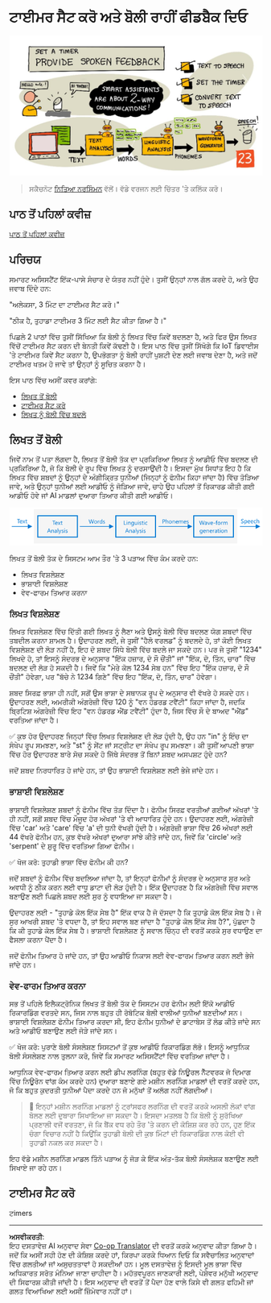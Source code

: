 <!--
CO_OP_TRANSLATOR_METADATA:
{
  "original_hash": "b73fe10ec6b580fba2affb6f6e0a5c4d",
  "translation_date": "2025-08-27T13:49:37+00:00",
  "source_file": "6-consumer/lessons/3-spoken-feedback/README.md",
  "language_code": "pa"
}
-->
# ਟਾਈਮਰ ਸੈਟ ਕਰੋ ਅਤੇ ਬੋਲੀ ਰਾਹੀਂ ਫੀਡਬੈਕ ਦਿਓ

![ਇਸ ਪਾਠ ਦਾ ਸਕੈਚਨੋਟ ਝਲਕ](../../../../../translated_images/lesson-23.f38483e1d4df4828990d3f02d60e46c978b075d384ae7cb4f7bab738e107c850.pa.jpg)

> ਸਕੈਚਨੋਟ [ਨਿਤਿਆ ਨਰਸਿੰਮਨ](https://github.com/nitya) ਵੱਲੋਂ। ਵੱਡੇ ਵਰਜਨ ਲਈ ਚਿੱਤਰ 'ਤੇ ਕਲਿੱਕ ਕਰੋ।

## ਪਾਠ ਤੋਂ ਪਹਿਲਾਂ ਕਵੀਜ਼

[ਪਾਠ ਤੋਂ ਪਹਿਲਾਂ ਕਵੀਜ਼](https://black-meadow-040d15503.1.azurestaticapps.net/quiz/45)

## ਪਰਿਚਯ

ਸਮਾਰਟ ਅਸਿਸਟੈਂਟ ਇੱਕ-ਪਾਸੇ ਸੰਚਾਰ ਦੇ ਯੰਤਰ ਨਹੀਂ ਹੁੰਦੇ। ਤੁਸੀਂ ਉਨ੍ਹਾਂ ਨਾਲ ਗੱਲ ਕਰਦੇ ਹੋ, ਅਤੇ ਉਹ ਜਵਾਬ ਦਿੰਦੇ ਹਨ:

"ਅਲੇਕਸਾ, 3 ਮਿੰਟ ਦਾ ਟਾਈਮਰ ਸੈਟ ਕਰੋ।"

"ਠੀਕ ਹੈ, ਤੁਹਾਡਾ ਟਾਈਮਰ 3 ਮਿੰਟ ਲਈ ਸੈਟ ਕੀਤਾ ਗਿਆ ਹੈ।"

ਪਿਛਲੇ 2 ਪਾਠਾਂ ਵਿੱਚ ਤੁਸੀਂ ਸਿੱਖਿਆ ਕਿ ਬੋਲੀ ਨੂੰ ਲਿਖਤ ਵਿੱਚ ਕਿਵੇਂ ਬਦਲਣਾ ਹੈ, ਅਤੇ ਫਿਰ ਉਸ ਲਿਖਤ ਵਿੱਚੋਂ ਟਾਈਮਰ ਸੈਟ ਕਰਨ ਦੀ ਬੇਨਤੀ ਕਿਵੇਂ ਕੱਢਣੀ ਹੈ। ਇਸ ਪਾਠ ਵਿੱਚ ਤੁਸੀਂ ਸਿੱਖੋਗੇ ਕਿ IoT ਡਿਵਾਈਸ 'ਤੇ ਟਾਈਮਰ ਕਿਵੇਂ ਸੈਟ ਕਰਨਾ ਹੈ, ਉਪਭੋਗਤਾ ਨੂੰ ਬੋਲੀ ਰਾਹੀਂ ਪੁਸ਼ਟੀ ਦੇਣ ਲਈ ਜਵਾਬ ਦੇਣਾ ਹੈ, ਅਤੇ ਜਦੋਂ ਟਾਈਮਰ ਖਤਮ ਹੋ ਜਾਵੇ ਤਾਂ ਉਨ੍ਹਾਂ ਨੂੰ ਸੂਚਿਤ ਕਰਨਾ ਹੈ।

ਇਸ ਪਾਠ ਵਿੱਚ ਅਸੀਂ ਕਵਰ ਕਰਾਂਗੇ:

* [ਲਿਖਤ ਤੋਂ ਬੋਲੀ](../../../../../6-consumer/lessons/3-spoken-feedback)
* [ਟਾਈਮਰ ਸੈਟ ਕਰੋ](../../../../../6-consumer/lessons/3-spoken-feedback)
* [ਲਿਖਤ ਨੂੰ ਬੋਲੀ ਵਿੱਚ ਬਦਲੋ](../../../../../6-consumer/lessons/3-spoken-feedback)

## ਲਿਖਤ ਤੋਂ ਬੋਲੀ

ਜਿਵੇਂ ਨਾਮ ਤੋਂ ਪਤਾ ਲੱਗਦਾ ਹੈ, ਲਿਖਤ ਤੋਂ ਬੋਲੀ ਤੱਕ ਦਾ ਪ੍ਰਕਿਰਿਆ ਲਿਖਤ ਨੂੰ ਆਡੀਓ ਵਿੱਚ ਬਦਲਣ ਦੀ ਪ੍ਰਕਿਰਿਆ ਹੈ, ਜੋ ਕਿ ਬੋਲੀ ਦੇ ਰੂਪ ਵਿੱਚ ਲਿਖਤ ਨੂੰ ਦਰਸਾਉਂਦੀ ਹੈ। ਇਸਦਾ ਮੁੱਖ ਸਿਧਾਂਤ ਇਹ ਹੈ ਕਿ ਲਿਖਤ ਵਿੱਚ ਸ਼ਬਦਾਂ ਨੂੰ ਉਨ੍ਹਾਂ ਦੇ ਅੰਗੀਕ੍ਰਿਤ ਧੁਨੀਆਂ (ਜਿਨ੍ਹਾਂ ਨੂੰ ਫੋਨੀਮ ਕਿਹਾ ਜਾਂਦਾ ਹੈ) ਵਿੱਚ ਤੋੜਿਆ ਜਾਵੇ, ਅਤੇ ਉਨ੍ਹਾਂ ਧੁਨੀਆਂ ਲਈ ਆਡੀਓ ਨੂੰ ਜੋੜਿਆ ਜਾਵੇ, ਚਾਹੇ ਉਹ ਪਹਿਲਾਂ ਤੋਂ ਰਿਕਾਰਡ ਕੀਤੀ ਗਈ ਆਡੀਓ ਹੋਵੇ ਜਾਂ AI ਮਾਡਲਾਂ ਦੁਆਰਾ ਤਿਆਰ ਕੀਤੀ ਗਈ ਆਡੀਓ।

![ਲਿਖਤ ਤੋਂ ਬੋਲੀ ਤੱਕ ਦੇ ਸਿਸਟਮ ਦੇ ਤਿੰਨ ਪੜਾਅ](../../../../../translated_images/tts-overview.193843cf3f5ee09f8b3371a9fdaeb0f116698a07ca69daaa77158da4800e5453.pa.png)

ਲਿਖਤ ਤੋਂ ਬੋਲੀ ਤੱਕ ਦੇ ਸਿਸਟਮ ਆਮ ਤੌਰ 'ਤੇ 3 ਪੜਾਅ ਵਿੱਚ ਕੰਮ ਕਰਦੇ ਹਨ:

* ਲਿਖਤ ਵਿਸ਼ਲੇਸ਼ਣ
* ਭਾਸ਼ਾਈ ਵਿਸ਼ਲੇਸ਼ਣ
* ਵੇਵ-ਫਾਰਮ ਤਿਆਰ ਕਰਨਾ

### ਲਿਖਤ ਵਿਸ਼ਲੇਸ਼ਣ

ਲਿਖਤ ਵਿਸ਼ਲੇਸ਼ਣ ਵਿੱਚ ਦਿੱਤੀ ਗਈ ਲਿਖਤ ਨੂੰ ਲੈਣਾ ਅਤੇ ਉਸਨੂੰ ਬੋਲੀ ਵਿੱਚ ਬਦਲਣ ਯੋਗ ਸ਼ਬਦਾਂ ਵਿੱਚ ਤਬਦੀਲ ਕਰਨਾ ਸ਼ਾਮਲ ਹੈ। ਉਦਾਹਰਣ ਲਈ, ਜੇ ਤੁਸੀਂ "ਹੈਲੋ ਵਰਲਡ" ਨੂੰ ਬਦਲਦੇ ਹੋ, ਤਾਂ ਕੋਈ ਲਿਖਤ ਵਿਸ਼ਲੇਸ਼ਣ ਦੀ ਲੋੜ ਨਹੀਂ ਹੈ, ਇਹ ਦੋ ਸ਼ਬਦ ਸਿੱਧੇ ਬੋਲੀ ਵਿੱਚ ਬਦਲੇ ਜਾ ਸਕਦੇ ਹਨ। ਪਰ ਜੇ ਤੁਸੀਂ "1234" ਲਿਖਦੇ ਹੋ, ਤਾਂ ਇਸਨੂੰ ਸੰਦਰਭ ਦੇ ਅਨੁਸਾਰ "ਇੱਕ ਹਜ਼ਾਰ, ਦੋ ਸੌ ਚੌਂਤੀ" ਜਾਂ "ਇੱਕ, ਦੋ, ਤਿੰਨ, ਚਾਰ" ਵਿੱਚ ਬਦਲਣ ਦੀ ਲੋੜ ਹੋ ਸਕਦੀ ਹੈ। ਜਿਵੇਂ ਕਿ "ਮੇਰੇ ਕੋਲ 1234 ਸੇਬ ਹਨ" ਵਿੱਚ ਇਹ "ਇੱਕ ਹਜ਼ਾਰ, ਦੋ ਸੌ ਚੌਂਤੀ" ਹੋਵੇਗਾ, ਪਰ "ਬੱਚੇ ਨੇ 1234 ਗਿਣੇ" ਵਿੱਚ ਇਹ "ਇੱਕ, ਦੋ, ਤਿੰਨ, ਚਾਰ" ਹੋਵੇਗਾ।

ਸ਼ਬਦ ਸਿਰਫ਼ ਭਾਸ਼ਾ ਹੀ ਨਹੀਂ, ਸਗੋਂ ਉਸ ਭਾਸ਼ਾ ਦੇ ਸਥਾਨਕ ਰੂਪ ਦੇ ਅਨੁਸਾਰ ਵੀ ਵੱਖਰੇ ਹੋ ਸਕਦੇ ਹਨ। ਉਦਾਹਰਣ ਲਈ, ਅਮਰੀਕੀ ਅੰਗਰੇਜ਼ੀ ਵਿੱਚ 120 ਨੂੰ "ਵਨ ਹੰਡਰਡ ਟਵੈਂਟੀ" ਕਿਹਾ ਜਾਂਦਾ ਹੈ, ਜਦਕਿ ਬ੍ਰਿਟਿਸ਼ ਅੰਗਰੇਜ਼ੀ ਵਿੱਚ ਇਹ "ਵਨ ਹੰਡਰਡ ਐਂਡ ਟਵੈਂਟੀ" ਹੁੰਦਾ ਹੈ, ਜਿਸ ਵਿੱਚ ਸੌ ਦੇ ਬਾਅਦ "ਐਂਡ" ਵਰਤਿਆ ਜਾਂਦਾ ਹੈ।

✅ ਕੁਝ ਹੋਰ ਉਦਾਹਰਣ ਜਿਨ੍ਹਾਂ ਵਿੱਚ ਲਿਖਤ ਵਿਸ਼ਲੇਸ਼ਣ ਦੀ ਲੋੜ ਹੁੰਦੀ ਹੈ, ਉਹ ਹਨ "in" ਨੂੰ ਇੰਚ ਦਾ ਸੰਖੇਪ ਰੂਪ ਸਮਝਣਾ, ਅਤੇ "st" ਨੂੰ ਸੇਂਟ ਜਾਂ ਸਟ੍ਰੀਟ ਦਾ ਸੰਖੇਪ ਰੂਪ ਸਮਝਣਾ। ਕੀ ਤੁਸੀਂ ਆਪਣੀ ਭਾਸ਼ਾ ਵਿੱਚ ਹੋਰ ਉਦਾਹਰਣ ਬਾਰੇ ਸੋਚ ਸਕਦੇ ਹੋ ਜਿੱਥੇ ਸੰਦਰਭ ਤੋਂ ਬਿਨਾਂ ਸ਼ਬਦ ਅਸਪਸ਼ਟ ਹੁੰਦੇ ਹਨ?

ਜਦੋਂ ਸ਼ਬਦ ਨਿਰਧਾਰਿਤ ਹੋ ਜਾਂਦੇ ਹਨ, ਤਾਂ ਉਹ ਭਾਸ਼ਾਈ ਵਿਸ਼ਲੇਸ਼ਣ ਲਈ ਭੇਜੇ ਜਾਂਦੇ ਹਨ।

### ਭਾਸ਼ਾਈ ਵਿਸ਼ਲੇਸ਼ਣ

ਭਾਸ਼ਾਈ ਵਿਸ਼ਲੇਸ਼ਣ ਸ਼ਬਦਾਂ ਨੂੰ ਫੋਨੀਮ ਵਿੱਚ ਤੋੜ ਦਿੰਦਾ ਹੈ। ਫੋਨੀਮ ਸਿਰਫ਼ ਵਰਤੀਆਂ ਗਈਆਂ ਅੱਖਰਾਂ 'ਤੇ ਹੀ ਨਹੀਂ, ਸਗੋਂ ਸ਼ਬਦ ਵਿੱਚ ਮੌਜੂਦ ਹੋਰ ਅੱਖਰਾਂ 'ਤੇ ਵੀ ਆਧਾਰਿਤ ਹੁੰਦੇ ਹਨ। ਉਦਾਹਰਣ ਲਈ, ਅੰਗਰੇਜ਼ੀ ਵਿੱਚ 'car' ਅਤੇ 'care' ਵਿੱਚ 'a' ਦੀ ਧੁਨੀ ਵੱਖਰੀ ਹੁੰਦੀ ਹੈ। ਅੰਗਰੇਜ਼ੀ ਭਾਸ਼ਾ ਵਿੱਚ 26 ਅੱਖਰਾਂ ਲਈ 44 ਵੱਖਰੇ ਫੋਨੀਮ ਹਨ, ਕੁਝ ਵੱਖਰੇ ਅੱਖਰਾਂ ਦੁਆਰਾ ਸਾਂਝੇ ਕੀਤੇ ਜਾਂਦੇ ਹਨ, ਜਿਵੇਂ ਕਿ 'circle' ਅਤੇ 'serpent' ਦੇ ਸ਼ੁਰੂ ਵਿੱਚ ਵਰਤਿਆ ਗਿਆ ਫੋਨੀਮ।

✅ ਖੋਜ ਕਰੋ: ਤੁਹਾਡੀ ਭਾਸ਼ਾ ਵਿੱਚ ਫੋਨੀਮ ਕੀ ਹਨ?

ਜਦੋਂ ਸ਼ਬਦਾਂ ਨੂੰ ਫੋਨੀਮ ਵਿੱਚ ਬਦਲਿਆ ਜਾਂਦਾ ਹੈ, ਤਾਂ ਇਨ੍ਹਾਂ ਫੋਨੀਮਾਂ ਨੂੰ ਸੰਦਰਭ ਦੇ ਅਨੁਸਾਰ ਸੁਰ ਅਤੇ ਅਵਧੀ ਨੂੰ ਠੀਕ ਕਰਨ ਲਈ ਵਾਧੂ ਡਾਟਾ ਦੀ ਲੋੜ ਹੁੰਦੀ ਹੈ। ਇੱਕ ਉਦਾਹਰਣ ਹੈ ਕਿ ਅੰਗਰੇਜ਼ੀ ਵਿੱਚ ਸਵਾਲ ਬਣਾਉਣ ਲਈ ਪਿਛਲੇ ਸ਼ਬਦ ਲਈ ਸੁਰ ਨੂੰ ਵਧਾਇਆ ਜਾ ਸਕਦਾ ਹੈ। 

ਉਦਾਹਰਣ ਲਈ - "ਤੁਹਾਡੇ ਕੋਲ ਇੱਕ ਸੇਬ ਹੈ" ਇੱਕ ਵਾਕ ਹੈ ਜੋ ਦੱਸਦਾ ਹੈ ਕਿ ਤੁਹਾਡੇ ਕੋਲ ਇੱਕ ਸੇਬ ਹੈ। ਜੇ ਸੁਰ ਆਖਰੀ ਸ਼ਬਦ 'ਤੇ ਵਧਦਾ ਹੈ, ਤਾਂ ਇਹ ਸਵਾਲ ਬਣ ਜਾਂਦਾ ਹੈ "ਤੁਹਾਡੇ ਕੋਲ ਇੱਕ ਸੇਬ ਹੈ?", ਪੁੱਛਦਾ ਹੈ ਕਿ ਕੀ ਤੁਹਾਡੇ ਕੋਲ ਇੱਕ ਸੇਬ ਹੈ। ਭਾਸ਼ਾਈ ਵਿਸ਼ਲੇਸ਼ਣ ਨੂੰ ਸਵਾਲ ਚਿੰਨ੍ਹ ਦੀ ਵਰਤੋਂ ਕਰਕੇ ਸੁਰ ਵਧਾਉਣ ਦਾ ਫੈਸਲਾ ਕਰਨਾ ਪੈਂਦਾ ਹੈ।

ਜਦੋਂ ਫੋਨੀਮ ਤਿਆਰ ਹੋ ਜਾਂਦੇ ਹਨ, ਤਾਂ ਉਹ ਆਡੀਓ ਨਿਕਾਸ ਲਈ ਵੇਵ-ਫਾਰਮ ਤਿਆਰ ਕਰਨ ਲਈ ਭੇਜੇ ਜਾਂਦੇ ਹਨ।

### ਵੇਵ-ਫਾਰਮ ਤਿਆਰ ਕਰਨਾ

ਸਭ ਤੋਂ ਪਹਿਲੇ ਇਲੈਕਟ੍ਰੋਨਿਕ ਲਿਖਤ ਤੋਂ ਬੋਲੀ ਤੱਕ ਦੇ ਸਿਸਟਮ ਹਰ ਫੋਨੀਮ ਲਈ ਇੱਕੋ ਆਡੀਓ ਰਿਕਾਰਡਿੰਗ ਵਰਤਦੇ ਸਨ, ਜਿਸ ਨਾਲ ਬਹੁਤ ਹੀ ਰੋਬੋਟਿਕ ਬੋਲੀ ਵਾਲੀਆਂ ਧੁਨੀਆਂ ਬਣਦੀਆਂ ਸਨ। ਭਾਸ਼ਾਈ ਵਿਸ਼ਲੇਸ਼ਣ ਫੋਨੀਮ ਤਿਆਰ ਕਰਦਾ ਸੀ, ਇਹ ਫੋਨੀਮ ਧੁਨੀਆਂ ਦੇ ਡਾਟਾਬੇਸ ਤੋਂ ਲੋਡ ਕੀਤੇ ਜਾਂਦੇ ਸਨ ਅਤੇ ਆਡੀਓ ਬਣਾਉਣ ਲਈ ਜੋੜੇ ਜਾਂਦੇ ਸਨ।

✅ ਖੋਜ ਕਰੋ: ਪੁਰਾਣੇ ਬੋਲੀ ਸੰਸਲੇਸ਼ਣ ਸਿਸਟਮਾਂ ਤੋਂ ਕੁਝ ਆਡੀਓ ਰਿਕਾਰਡਿੰਗ ਲੱਭੋ। ਇਸਨੂੰ ਆਧੁਨਿਕ ਬੋਲੀ ਸੰਸਲੇਸ਼ਣ ਨਾਲ ਤੁਲਨਾ ਕਰੋ, ਜਿਵੇਂ ਕਿ ਸਮਾਰਟ ਅਸਿਸਟੈਂਟਾਂ ਵਿੱਚ ਵਰਤਿਆ ਜਾਂਦਾ ਹੈ।

ਆਧੁਨਿਕ ਵੇਵ-ਫਾਰਮ ਤਿਆਰ ਕਰਨ ਲਈ ਡੀਪ ਲਰਨਿੰਗ (ਬਹੁਤ ਵੱਡੇ ਨਿਊਰਲ ਨੈੱਟਵਰਕ ਜੋ ਦਿਮਾਗ ਵਿੱਚ ਨਿਊਰੋਨ ਵਾਂਗ ਕੰਮ ਕਰਦੇ ਹਨ) ਦੁਆਰਾ ਬਣਾਏ ਗਏ ਮਸ਼ੀਨ ਲਰਨਿੰਗ ਮਾਡਲਾਂ ਦੀ ਵਰਤੋਂ ਕਰਦੇ ਹਨ, ਜੋ ਕਿ ਬਹੁਤ ਕੁਦਰਤੀ ਧੁਨੀਆਂ ਪੈਦਾ ਕਰਦੇ ਹਨ ਜੋ ਮਨੁੱਖਾਂ ਤੋਂ ਅਲੱਗ ਨਹੀਂ ਲੱਗਦੀਆਂ।

> 💁 ਇਨ੍ਹਾਂ ਮਸ਼ੀਨ ਲਰਨਿੰਗ ਮਾਡਲਾਂ ਨੂੰ ਟ੍ਰਾਂਸਫਰ ਲਰਨਿੰਗ ਦੀ ਵਰਤੋਂ ਕਰਕੇ ਅਸਲੀ ਲੋਕਾਂ ਵਾਂਗ ਬੋਲਣ ਲਈ ਦੁਬਾਰਾ ਸਿਖਾਇਆ ਜਾ ਸਕਦਾ ਹੈ। ਇਸਦਾ ਮਤਲਬ ਹੈ ਕਿ ਬੋਲੀ ਨੂੰ ਸੁਰੱਖਿਆ ਪ੍ਰਣਾਲੀ ਵਜੋਂ ਵਰਤਣਾ, ਜੋ ਕਿ ਬੈਂਕ ਵਧ ਰਹੇ ਤੌਰ 'ਤੇ ਕਰਨ ਦੀ ਕੋਸ਼ਿਸ਼ ਕਰ ਰਹੇ ਹਨ, ਹੁਣ ਇੱਕ ਚੰਗਾ ਵਿਚਾਰ ਨਹੀਂ ਹੈ ਕਿਉਂਕਿ ਤੁਹਾਡੀ ਬੋਲੀ ਦੀ ਕੁਝ ਮਿੰਟਾਂ ਦੀ ਰਿਕਾਰਡਿੰਗ ਨਾਲ ਕੋਈ ਵੀ ਤੁਹਾਡੀ ਨਕਲ ਕਰ ਸਕਦਾ ਹੈ।

ਇਹ ਵੱਡੇ ਮਸ਼ੀਨ ਲਰਨਿੰਗ ਮਾਡਲ ਤਿੰਨੋ ਪੜਾਅ ਨੂੰ ਜੋੜ ਕੇ ਇੱਕ ਅੰਤ-ਤੱਕ ਬੋਲੀ ਸੰਸਲੇਸ਼ਕ ਬਣਾਉਣ ਲਈ ਸਿਖਾਏ ਜਾ ਰਹੇ ਹਨ।

## ਟਾਈਮਰ ਸੈਟ ਕਰੋ

ਟimers

---

**ਅਸਵੀਕਰਤੀ**:  
ਇਹ ਦਸਤਾਵੇਜ਼ AI ਅਨੁਵਾਦ ਸੇਵਾ [Co-op Translator](https://github.com/Azure/co-op-translator) ਦੀ ਵਰਤੋਂ ਕਰਕੇ ਅਨੁਵਾਦ ਕੀਤਾ ਗਿਆ ਹੈ। ਜਦੋਂ ਕਿ ਅਸੀਂ ਸਹੀ ਹੋਣ ਦੀ ਕੋਸ਼ਿਸ਼ ਕਰਦੇ ਹਾਂ, ਕਿਰਪਾ ਕਰਕੇ ਧਿਆਨ ਦਿਓ ਕਿ ਸਵੈਚਾਲਿਤ ਅਨੁਵਾਦਾਂ ਵਿੱਚ ਗਲਤੀਆਂ ਜਾਂ ਅਸੁਚਤਤਾਵਾਂ ਹੋ ਸਕਦੀਆਂ ਹਨ। ਮੂਲ ਦਸਤਾਵੇਜ਼ ਨੂੰ ਇਸਦੀ ਮੂਲ ਭਾਸ਼ਾ ਵਿੱਚ ਅਧਿਕਾਰਤ ਸਰੋਤ ਮੰਨਿਆ ਜਾਣਾ ਚਾਹੀਦਾ ਹੈ। ਮਹੱਤਵਪੂਰਨ ਜਾਣਕਾਰੀ ਲਈ, ਪੇਸ਼ੇਵਰ ਮਨੁੱਖੀ ਅਨੁਵਾਦ ਦੀ ਸਿਫਾਰਸ਼ ਕੀਤੀ ਜਾਂਦੀ ਹੈ। ਇਸ ਅਨੁਵਾਦ ਦੀ ਵਰਤੋਂ ਤੋਂ ਪੈਦਾ ਹੋਣ ਵਾਲੇ ਕਿਸੇ ਵੀ ਗਲਤ ਫਹਿਮੀ ਜਾਂ ਗਲਤ ਵਿਆਖਿਆ ਲਈ ਅਸੀਂ ਜ਼ਿੰਮੇਵਾਰ ਨਹੀਂ ਹਾਂ।
